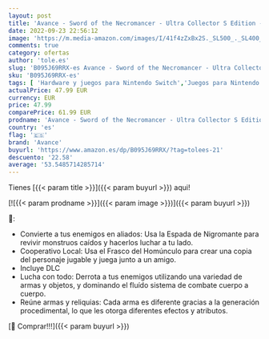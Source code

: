```yaml
---
layout: post
title: 'Avance - Sword of the Necromancer - Ultra Collector S Edition - Nintendo Switch'
date: 2022-09-23 22:56:12
image: 'https://m.media-amazon.com/images/I/41f4zZxBx2S._SL500_._SL400_.jpg'
comments: true
category: ofertas
author: 'tole.es'
slug: 'B095J69RRX-es Avance - Sword of the Necromancer - Ultra Collector S...'
sku: 'B095J69RRX-es'
tags: [ 'Hardware y juegos para Nintendo Switch','Juegos para Nintendo Switch','Juguetes','Juguetes electrónicos','Juguetes y juegos','Videojuegos','Videojuegos para niños','avance','nintendo','🇪🇸', ]
actualPrice: 47.99 EUR
currency: EUR
price: 47.99
comparePrice: 61.99 EUR
prodname: 'Avance - Sword of the Necromancer - Ultra Collector S Edition - Nintendo Switch'
country: 'es'
flag: '🇪🇸'
brand: 'Avance'
buyurl: 'https://www.amazon.es/dp/B095J69RRX/?tag=tolees-21'
descuento: '22.58'
average: '53.5485714285714'
---
```


Tienes [{{< param title >}}]({{< param buyurl >}}) aqui!

[![{{< param prodname >}}]({{< param image >}})]({{< param buyurl >}})

🔎:

- Convierte a tus enemigos en aliados: Usa la Espada de Nigromante para revivir monstruos caídos y hacerlos luchar a tu lado.
- Cooperativo Local: Usa el Frasco del Homúnculo para crear una copia del personaje jugable y juega junto a un amigo.
- Incluye DLC
- Lucha con todo: Derrota a tus enemigos utilizando una variedad de armas y objetos, y dominando el fluído sistema de combate cuerpo a cuerpo.
- Reúne armas y reliquias: Cada arma es diferente gracias a la generación procedimental, lo que les otorga diferentes efectos y atributos.

[🛒 Comprar!!!]({{< param buyurl >}})
